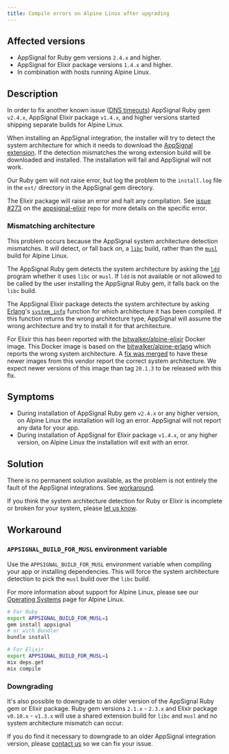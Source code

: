 ```yaml
---
title: Compile errors on Alpine Linux after upgrading
---
```


## Affected versions

- AppSignal for Ruby gem versions `2.4.x` and higher.
- AppSignal for Elixir package versions `1.4.x` and higher.
- In combination with hosts running Alpine Linux.

## Description

In order to fix another known issue ([DNS timeouts](dns-timeouts.html)) AppSignal Ruby gem `v2.4.x`, AppSignal Elixir package `v1.4.x`, and higher versions started shipping separate builds for Alpine Linux.

When installing an AppSignal integration, the installer will try to detect the system architecture for which it needs to download the [AppSignal extension](/appsignal/terminology.html#extension). If the detection mismatches the wrong extension build will be downloaded and installed. The installation will fail and AppSignal will not work.

Our Ruby gem will not raise error, but log the problem to the `install.log` file in the `ext/` directory in the AppSignal gem directory.

The Elixir package will raise an error and halt any compilation. See [issue #273](https://github.com/appsignal/appsignal-elixir/issues/273) on the [appsignal-elixir](https://github.com/appsignal/appsignal-elixir/) repo for more details on the specific error.

### Mismatching architecture

This problem occurs because the AppSignal system architecture detection mismatches. It will detect, or fall back on, a [`libc`][libc] build, rather than the [`musl`][musl] build for Alpine Linux.

The AppSignal Ruby gem detects the system architecture by asking the [`ldd`](https://linux.die.net/man/1/ldd) program whether it uses `libc` or `musl`. If `ldd` is not available or not allowed to be called by the user installing the AppSignal Ruby gem, it falls back on the `libc` build.

The AppSignal Elixir package detects the system architecture by asking [Erlang](https://www.erlang.org/)'s [`system_info`](http://erlang.org/doc/man/erlang.html#system_info-1) function for which architecture it has been compiled. If this function returns the wrong architecture type, AppSignal will assume the wrong architecture and try to install it for that architecture.

For Elixir this has been reported with the [bitwalker/alpine-elixir](https://github.com/bitwalker/alpine-elixir) Docker image. This Docker image is based on the [bitwalker/alpine-erlang](https://github.com/bitwalker/alpine-erlang) which reports the wrong system architecture. A [fix was merged](https://github.com/bitwalker/alpine-erlang/pull/16) to have these newer images from this vendor report the correct system architecture. We expect newer versions of this image than tag `20.1.3` to be released with this fix.

## Symptoms

- During installation of AppSignal Ruby gem `v2.4.x` or any higher version, on Alpine Linux the installation will log an error. AppSignal will not report any data for your app.
- During installation of AppSignal for Elixir package `v1.4.x`, or any higher version, on Alpine Linux the installation will exit with an error.

## Solution

There is no permanent solution available, as the problem is not entirely the fault of the AppSignal integrations. See [workaround](#workaround).

If you think the system architecture detection for Ruby or Elixir is incomplete or broken for your system, please [let us know](mailto:support@appsignal.com).

## Workaround

### `APPSIGNAL_BUILD_FOR_MUSL` environment variable

Use the `APPSIGNAL_BUILD_FOR_MUSL` environment variable when compiling your app or installing dependencies. This will force the system architecture detection to pick the `musl` build over the `libc` build.

For more information about support for Alpine Linux, please see our [Operating Systems](/support/operating-systems.html#alpine-linux) page for Alpine Linux.

```sh
# For Ruby
export APPSIGNAL_BUILD_FOR_MUSL=1
gem install appsignal
# or with Bundler
bundle install

# For Elixir
export APPSIGNAL_BUILD_FOR_MUSL=1
mix deps.get
mix compile
```

### Downgrading

It's also possible to downgrade to an older version of the AppSignal Ruby gem or Elixir package. Ruby gem versions `2.1.x` - `2.3.x` and Elixir package `v0.10.x` - `v1.3.x` will use a shared extension build for `libc` and `musl` and no system architecture mismatch can occur.

If you do find it necessary to downgrade to an older AppSignal integration version, please [contact us](mailto:support@appsignal.com) so we can fix your issue.


[blog-gem-2.1]: http://blog.appsignal.com/2017/01/31/gem-2-1.html
[libc]: https://www.gnu.org/software/libc/
[musl]: https://www.musl-libc.org/
